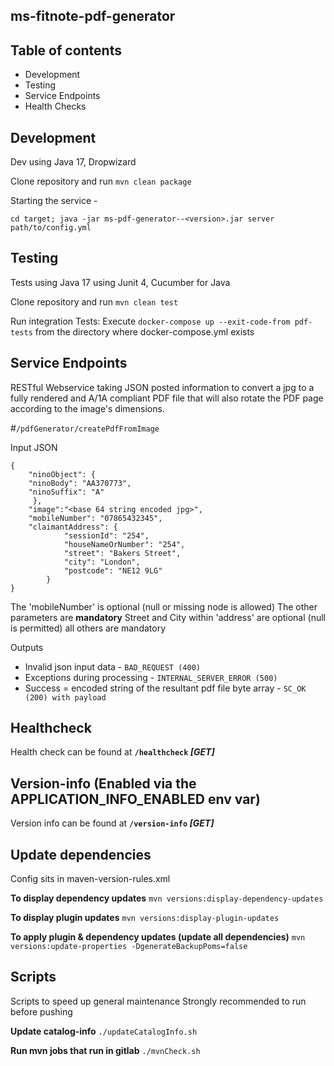 ## ms-fitnote-pdf-generator


## Table of contents

* Development
* Testing
* Service Endpoints
* Health Checks

## Development

Dev using Java 17, Dropwizard

Clone repository and run `mvn clean package`

Starting the service -
 
    cd target; java -jar ms-pdf-generator--<version>.jar server path/to/config.yml

## Testing

Tests using Java 17 using Junit 4, Cucumber for Java

Clone repository and run `mvn clean test`

Run integration Tests: Execute `docker-compose up --exit-code-from pdf-tests` from the directory
where docker-compose.yml exists

## Service Endpoints

RESTful Webservice taking JSON posted information to convert a jpg to a fully rendered and A/1A compliant PDF file that will also rotate the PDF page according to the image's dimensions.

#`/pdfGenerator/createPdfFromImage`

Input JSON

    {
        "ninoObject": {
        "ninoBody": "AA370773",
        "ninoSuffix": "A"
         },
        "image":"<base 64 string encoded jpg>",
        "mobileNumber": "07865432345",
        "claimantAddress": {
                "sessionId": "254",
                "houseNameOrNumber": "254",
                "street": "Bakers Street",
                "city": "London",
                "postcode": "NE12 9LG"
            }
    }

The 'mobileNumber' is optional (null or missing node is allowed)
The other parameters are **mandatory**
Street and City within 'address' are optional (null is permitted) all others are mandatory

Outputs

* Invalid json input data - `BAD_REQUEST (400)`
* Exceptions during processing - `INTERNAL_SERVER_ERROR (500)`
* Success = encoded string of the resultant pdf file byte array - `SC_OK (200) with payload`

## Healthcheck

Health check can be found at **`/healthcheck` *[GET]***

## Version-info (Enabled via the APPLICATION_INFO_ENABLED env var)

Version info can be found at **`/version-info` *[GET]***

## Update dependencies

Config sits in maven-version-rules.xml

**To display dependency updates**
`mvn versions:display-dependency-updates`

**To display plugin updates**
`mvn versions:display-plugin-updates`

**To apply plugin & dependency updates (update all dependencies)**
`mvn versions:update-properties -DgenerateBackupPoms=false`

## Scripts

Scripts to speed up general maintenance
Strongly recommended to run before pushing

**Update catalog-info**
`./updateCatalogInfo.sh`

**Run mvn jobs that run in gitlab**
`./mvnCheck.sh`
